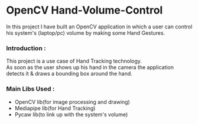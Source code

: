 # OpenCV Hand-Volume-Control
In this project I have built an OpenCV application in which a user can control his system's (laptop/pc) volume by making
some Hand Gestures.<br>

### Introduction :
This project is a use case of Hand Tracking technology. <br>
As soon as the user shows up his hand in the camera the application detects it & draws a bounding box around the hand.


### Main Libs Used :
- OpenCV lib(for image processing and drawing)
- Mediapipe lib(for Hand Tracking)
- Pycaw lib(to link up with the system's volume)



